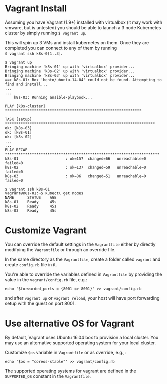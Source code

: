 Vagrant Install
=================

Assuming you have Vagrant (1.9+) installed with virtualbox (it may work
with vmware, but is untested) you should be able to launch a 3 node
Kubernetes cluster by simply running `$ vagrant up`.<br />

This will spin up 3 VMs and install kubernetes on them.  Once they are
completed you can connect to any of them by running <br />
`$ vagrant ssh k8s-0[1..3]`.

```
$ vagrant up
Bringing machine 'k8s-01' up with 'virtualbox' provider...
Bringing machine 'k8s-02' up with 'virtualbox' provider...
Bringing machine 'k8s-03' up with 'virtualbox' provider...
==> k8s-01: Box 'bento/ubuntu-14.04' could not be found. Attempting to find and install...
...
...
    k8s-03: Running ansible-playbook...

PLAY [k8s-cluster] *************************************************************

TASK [setup] *******************************************************************
ok: [k8s-03]
ok: [k8s-01]
ok: [k8s-02]
...
...
PLAY RECAP *********************************************************************
k8s-01                     : ok=157  changed=66   unreachable=0    failed=0
k8s-02                     : ok=137  changed=59   unreachable=0    failed=0
k8s-03                     : ok=86   changed=51   unreachable=0    failed=0

$ vagrant ssh k8s-01
vagrant@k8s-01:~$ kubectl get nodes
NAME      STATUS    AGE
k8s-01    Ready     45s
k8s-02    Ready     45s
k8s-03    Ready     45s
```

Customize Vagrant
=================

You can override the default settings in the `Vagrantfile` either by directly modifying the `Vagrantfile`
or through an override file.

In the same directory as the `Vagrantfile`, create a folder called `vagrant` and create `config.rb` file in it.

You're able to override the variables defined in `Vagrantfile` by providing the value in the `vagrant/config.rb` file,
e.g.:

    echo '$forwarded_ports = {8001 => 8001}' >> vagrant/config.rb

and after `vagrant up` or `vagrant reload`, your host will have port forwarding setup with the guest on port 8001.

Use alternative OS for Vagrant
==============================

By default, Vagrant uses Ubuntu 16.04 box to provision a local cluster. You may use an alternative supported
operating system for your local cluster.

Customize `$os` variable in `Vagrantfile` or as override, e.g.,:

    echo '$os = "coreos-stable"' >> vagrant/config.rb


The supported operating systems for vagrant are defined in the `SUPPORTED_OS` constant in the `Vagrantfile`.
